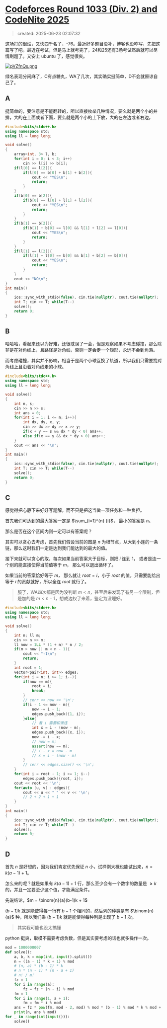 # [Codeforces Round 1033 (Div. 2) and CodeNite 2025](https://codeforces.com/contest/2120)

> created: 2025-06-23 02:07:32

这场打的很烂，又快四千名了，-76。最近好多题目没补，博客也没咋写，先把这篇写了吧。最近在考试，但是马上就考完了，24和25还有3场考试然后就可以尽情刷题了。又安上 ubuntu 了，感觉很爽。

[![pVZfnQs.png](https://s21.ax1x.com/2025/06/23/pVZfnQs.png)](https://imgse.com/i/pVZfnQs)

绿名表现分闹麻了，C有点糖丸，WA了几次，其实确实挺简单，D不会就原谅自己了。

## A

挺简单的，要注意是不能翻转的，所以直接枚举几种情况，要么就是两个小的并排，大的在上面或者下面，要么就是两个小的上下放，大的在左边或者右边。

```cpp
#include<bits/stdc++.h>
using namespace std;
using ll = long long;

void solve()
{
    array<int, 3> l, b;
    for(int i = 0; i < 3; i++)
        cin >> l[i] >> b[i];
    if(l[0] == l[2]){
        if(l[0] == b[0] + b[1] + b[2]){
            cout << "YES\n";
            return;
        }
    }
    if(b[0] == b[2]){
        if(b[0] == l[0] + l[1] + l[2]){
            cout << "YES\n";
            return;
        }
    }
    if(b[1] == b[2]){
        if(b[1] + b[0] == l[0] && l[1] + l[2] == l[0]){
            cout << "YES\n";
            return;
        }
    }
    if(l[1] == l[2]){
        if(l[1] + l[0] == b[0] && b[1] + b[2] == b[0]){
            cout << "YES\n";
            return;
        }
    }
    cout << "NO\n";
}
int main()
{
    ios::sync_with_stdio(false), cin.tie(nullptr), cout.tie(nullptr);
    int T; cin >> T; while(T--)
    solve();
    return 0;
}
```

## B

哈哈哈，看起来还以为好难，还很耽误了一会，但是观察如果不考虑碰撞，那么除非是在对角线上，且路径是对角线，否则一定会走一个矩形，永远不会到角落。

而考虑碰撞，其实并不影响，相当于是两个小球互换了轨道，所以我们只需要找对角线上且沿着对角线走的小球。

```cpp
#include<bits/stdc++.h>
using namespace std;
using ll = long long;

void solve()
{
    int n, s;
    cin >> n >> s;
    int ans = 0;
    for(int i = 1; i <= n; i++){
        int dx, dy, x, y;
        cin >> dx >> dy >> x >> y;
        if(x + y == s && dx * dy < 0) ans++;
        else if(x == y && dx * dy > 0) ans++;
    }
    cout << ans << '\n';
}
int main()
{
    ios::sync_with_stdio(false), cin.tie(nullptr), cout.tie(nullptr);
    int T; cin >> T; while(T--)
    solve();
    return 0;
}
```

## C

感觉得把心静下来好好写题解，而不只是把这当做一项任务和一种负担。

首先我们可达到的最大答案一定是 $\sum_{i=1}^{n} {i}$， 最小的答案是 $n$。

那么是否在这个区间内则一定可以有答案呢？

其实可以贪心去考虑，首先我们假设当前的图是 $n$ 为根节点，从大到小连的一条链，那么这时我们一定是达到我们能达到的最大的值。

接下来就可以贪心的取，每次如果当前答案大于目标，则把 $i$ 连到 $1$， 或者是连一个别的能直接使得当前值等于 $m$， 那么可以退出循环了。

如果当前的答案恰好等于 $m$， 那么就让 $root = i$，小于 $root$ 的值，只需要能给出等于 $i$ 的贡献就好，所以全连 $root$ 就行了。

> 服了，WA四次都是因为没判断 $m < n$，甚至后来发现了有另一个限制，但是加的是 $m < n - 1$，想成边权了来着，鉴定为没睡好。

```cpp
#include<bits/stdc++.h>
using namespace std;
using ll = long long;

void solve()
{
    int n; ll m;
    cin >> n >> m;
    ll now = 1LL * (1 + n) * n / 2;
    if(m > now || m < n - 1){
        cout << "-1\n";
        return;
    }
    int root = 1;
    vector<pair<int, int>> edges;
    for(int i = n; i >= 1; i--){
        if(now == m){
            root = i;
            break;
        }
        // cerr << now << '\n';
        if(i - 1 <= now - m){
            now -= i - 1;
            edges.push_back({1, i});
        }else{
            // 看 i 需要和谁连
            int x = i - (now - m);
            edges.push_back({x, i});
            now -= i - x;
            // now = m;
            assert(now == m);
            // i - x = now - m
            // x = i - (now - m)
        }
        // cerr << edges.size() << '\n';
    }
    for(int i = root - 1; i >= 1; i--)
        edges.push_back({root, i});
    cout << root << '\n';
    for(auto [u, v] : edges){
        cout << u << " " << v << '\n';
        // 2 + 2 + 1 + 1
    }
}
int main()
{
    ios::sync_with_stdio(false), cin.tie(nullptr), cout.tie(nullptr);
    int T; cin >> T; while(T--)
    solve();
    return 0;
}
```

## D

首先 $n$ 是好想的，因为我们肯定优先保证 $n$ 小，试样例大概也能试出来，$n = k(a-1) + 1$。

怎么来的呢？就是如果有 $k(a-1) + 1$ 行，那么至少会有一个数字的数量是 $\ge k$ 的，并且一定要至少这个值，才能满足条件。

先说结论，$m = \binom{n}{a}(b-1)k + 1$

$(b-1)k$ 就是能使得每一行有 $b-1$ 个相同的，然后列的种类是有 $\binom{n}{a}$ 种，所以我们乘 $(b-1)k$ 就是能使得每种列是出现了 $b-1$ 次。

> 其实我可能也没太搞懂

python 挺爽，取模不需要考虑负数，但是其实要考虑的话也就多操作一次。

```python
mod = 1000000007
def solve():
    a, b, k = map(int, input().split())
    n = ((a - 1) * k + 1) % mod
    # (n, a) * (b - 1) * k
    # n * (n - 1) * (n - a + 1)
    # n! / m!
    fz = 1
    for i in range(a):
        fz = fz * (n - i) % mod
    fm = 1
    for i in range(1, a + 1):
        fm = fm * i % mod
    ans = fz * pow(fm, mod - 2, mod) % mod * (b - 1) % mod * k % mod + 1
    print(n, ans % mod)
for _ in range(int(input())):
    solve()
```